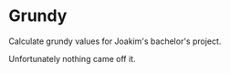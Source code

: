 # Grundy

Calculate grundy values for Joakim's bachelor's project.

Unfortunately nothing came off it.
